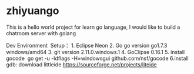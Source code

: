 # zhiyuango
This is a hello world project for learn go language, I would like to build a chatroom server with golang

Dev Environment  Setup：
	1. Eclipse Neon
	2. Go go version go1.7.3 windows/amd64
	3. git version 2.11.0.windows.1
	4. GoClipse	0.16.1
	5. install gocode 
    	go get -u -ldflags -H=windowsgui github.com/nsf/gocode
	6.install gdb: download littleide https://sourceforge.net/projects/liteide 
